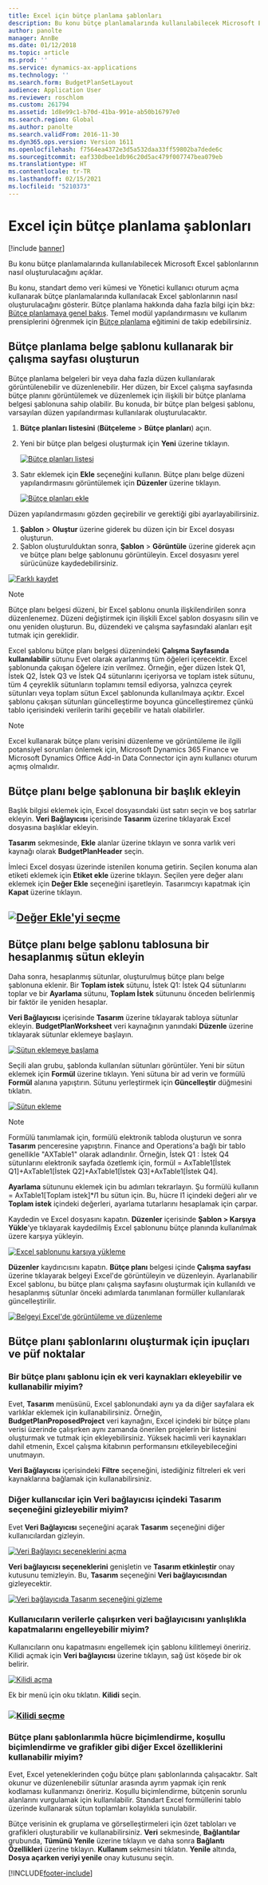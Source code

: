 ```yaml
---
title: Excel için bütçe planlama şablonları
description: Bu konu bütçe planlamalarında kullanılabilecek Microsoft Excel şablonlarının nasıl oluşturulacağını açıklar.
author: panolte
manager: AnnBe
ms.date: 01/12/2018
ms.topic: article
ms.prod: ''
ms.service: dynamics-ax-applications
ms.technology: ''
ms.search.form: BudgetPlanSetLayout
audience: Application User
ms.reviewer: roschlom
ms.custom: 261794
ms.assetid: 1d8e99c1-b70d-41ba-991e-ab50b16797e0
ms.search.region: Global
ms.author: panolte
ms.search.validFrom: 2016-11-30
ms.dyn365.ops.version: Version 1611
ms.openlocfilehash: f7564ea4372e3d5a532daa33ff59802ba7dede6c
ms.sourcegitcommit: eaf330dbee1db96c20d5ac479f007747bea079eb
ms.translationtype: HT
ms.contentlocale: tr-TR
ms.lasthandoff: 02/15/2021
ms.locfileid: "5210373"
---
```

# <a name="budget-planning-templates-for-excel"></a>Excel için bütçe planlama şablonları

[!include [banner](../includes/banner.md)]

Bu konu bütçe planlamalarında kullanılabilecek Microsoft Excel şablonlarının nasıl oluşturulacağını açıklar.

Bu konu, standart demo veri kümesi ve Yönetici kullanıcı oturum açma kullanarak bütçe planlamalarında kullanılacak Excel şablonlarının nasıl oluşturulacağını gösterir. Bütçe planlama hakkında daha fazla bilgi için bkz: [Bütçe planlamaya genel bakış](budget-planning-overview-configuration.md). Temel modül yapılandırmasını ve kullanım prensiplerini öğrenmek için [Bütçe planlama](budget-plan.md) eğitimini de takip edebilirsiniz.

## <a name="generate-a-worksheet-using-budget-plan-document-layout"></a>Bütçe planlama belge şablonu kullanarak bir çalışma sayfası oluşturun

Bütçe planlama belgeleri bir veya daha fazla düzen kullanılarak görüntülenebilir ve düzenlenebilir. Her düzen, bir Excel çalışma sayfasında bütçe planını görüntülemek ve düzenlemek için ilişkili bir bütçe planlama belgesi şablonuna sahip olabilir. Bu konuda, bir bütçe plan belgesi şablonu, varsayılan düzen yapılandırması kullanılarak oluşturulacaktır. 

1. **Bütçe planları listesini** (**Bütçeleme** &gt; **Bütçe planları**) açın. 
2. Yeni bir bütçe plan belgesi oluşturmak için **Yeni** üzerine tıklayın. 

   [![Bütçe planları listesi](./media/bpt11-1024x552.png)](./media/bpt11.png) 

3. Satır eklemek için **Ekle** seçeneğini kullanın. Bütçe planı belge düzeni yapılandırmasını görüntülemek için **Düzenler** üzerine tıklayın. 

   [![Bütçe planları ekle](./media/bpt2-1024x274.png)](./media/bpt2.png) 

Düzen yapılandırmasını gözden geçirebilir ve gerektiği gibi ayarlayabilirsiniz. 
1. **Şablon** &gt; **Oluştur** üzerine giderek bu düzen için bir Excel dosyası oluşturun. 
2. Şablon oluşturulduktan sonra, **Şablon** &gt; **Görüntüle** üzerine giderek açın ve bütçe planı belge şablonunu görüntüleyin. Excel dosyasını yerel sürücünüze kaydedebilirsiniz. 

[![Farklı kaydet](./media/bpt3-1024x545.png)](./media/bpt3.png)

> [!NOTE] 
> Bütçe planı belgesi düzeni, bir Excel şablonu onunla ilişkilendirilen sonra düzenlenemez. Düzeni değiştirmek için ilişkili Excel şablon dosyasını silin ve onu yeniden oluşturun. Bu, düzendeki ve çalışma sayfasındaki alanları eşit tutmak için gereklidir. 

Excel şablonu bütçe planı belgesi düzenindeki **Çalışma Sayfasında kullanılabilir** sütunu Evet olarak ayarlanmış tüm öğeleri içerecektir. Excel şablonunda çakışan öğelere izin verilmez. Örneğin, eğer düzen İstek Q1, İstek Q2, İstek Q3 ve İstek Q4 sütunlarını içeriyorsa ve toplam istek sütunu, tüm 4 çeyreklik sütunların toplamını temsil ediyorsa, yalnızca çeyrek sütunları veya toplam sütun Excel şablonunda kullanılmaya açıktır. Excel şablonu çakışan sütunları güncelleştirme boyunca güncelleştiremez çünkü tablo içerisindeki verilerin tarihi geçebilir ve hatalı olabilirler.

> [!NOTE] 
> Excel kullanarak bütçe planı verisini düzenleme ve görüntüleme ile ilgili potansiyel sorunları önlemek için, Microsoft Dynamics 365 Finance ve Microsoft Dynamics Office Add-in Data Connector için aynı kullanıcı oturum açmış olmalıdır.

## <a name="add-a-header-to-budget-plan-document-template"></a>Bütçe planı belge şablonuna bir başlık ekleyin
Başlık bilgisi eklemek için, Excel dosyasındaki üst satırı seçin ve boş satırlar ekleyin. **Veri Bağlayıcısı** içerisinde **Tasarım** üzerine tıklayarak Excel dosyasına başlıklar ekleyin.

**Tasarım** sekmesinde, **Ekle** alanlar üzerine tıklayın ve sonra varlık veri kaynağı olarak **BudgetPlanHeader** seçin.

İmleci Excel dosyası üzerinde istenilen konuma getirin. Seçilen konuma alan etiketi eklemek için **Etiket ekle** üzerine tıklayın. Seçilen yere değer alanı eklemek için **Değer Ekle** seçeneğini işaretleyin. Tasarımcıyı kapatmak için **Kapat** üzerine tıklayın.

## <a name="select-add-valuemediabpt7png"></a>[![Değer Ekle'yi seçme](./media/bpt7.png)](./media/bpt7.png)

<a name="add-a-calculated-column-to-budget-plan-document-template-table"></a>Bütçe planı belge şablonu tablosuna bir hesaplanmış sütun ekleyin
--------------------------------------------------------------

Daha sonra, hesaplanmış sütunlar, oluşturulmuş bütçe planı belge şablonuna eklenir. Bir **Toplam istek** sütunu, İstek Q1: İstek Q4 sütunlarını toplar ve bir **Ayarlama** sütunu, **Toplam İstek** sütununu önceden belirlenmiş bir faktör ile yeniden hesaplar.

**Veri Bağlayıcısı** içerisinde **Tasarım** üzerine tıklayarak tabloya sütunlar ekleyin. **BudgetPlanWorksheet** veri kaynağının yanındaki **Düzenle** üzerine tıklayarak sütunlar eklemeye başlayın.

[![Sütun eklemeye başlama](./media/bpt8-1024x301.png)](./media/bpt8.png) 

Seçili alan grubu, şablonda kullanılan sütunları görüntüler. Yeni bir sütun eklemek için **Formül** üzerine tıklayın. Yeni sütuna bir ad verin ve formülü **Formül** alanına yapıştırın. Sütunu yerleştirmek için **Güncelleştir** düğmesini tıklatın.

[![Sütun ekleme](./media/bpt12-1024x565.png)](./media/bpt12.png)

> [!NOTE] 
> Formülü tanımlamak için, formülü elektronik tabloda oluşturun ve sonra **Tasarım** penceresine yapıştırın. Finance and Operations'a bağlı bir tablo genellikle "AXTable1" olarak adlandırılır. Örneğin, İstek Q1 : İstek Q4 sütunlarını elektronik sayfada özetlemk için, formül = AxTable1\[İstek Q1\]+AxTable1\[İstek Q2\]+AxTable1\[İstek Q3\]+AxTable1\[İstek Q4\].

**Ayarlama** sütununu eklemek için bu adımları tekrarlayın. Şu formülü kullanın = AxTable1\[Toplam istek\]\*$I$1 bu sütun için. Bu, hücre I1 içindeki değeri alır ve **Toplam istek** içindeki değerleri, ayarlama tutarlarını hesaplamak için çarpar.

Kaydedin ve Excel dosyasını kapatın. **Düzenler** içerisinde **Şablon &gt; Karşıya Yükle**'ye tıklayarak kaydedilmiş Excel şablonunu bütçe planında kullanılmak üzere karşıya yükleyin. 

[![Excel şablonunu karşıya yükleme](./media/bpt10-1024x352.png)](./media/bpt10.png) 

**Düzenler** kaydırıcısını kapatın. **Bütçe planı** belgesi içinde **Çalışma sayfası** üzerine tıklayarak belgeyi Excel'de görüntüleyin ve düzenleyin. Ayarlanabilir Excel şablonu, bu bütçe planı çalışma sayfasını oluşturmak için kullanıldı ve hesaplanmış sütunlar önceki adımlarda tanımlanan formüller kullanılarak güncelleştirilir. 

[![Belgeyi Excel'de görüntüleme ve düzenleme](./media/bpt111-1024x431.png)](./media/bpt111.png)

## <a name="tips--tricks-for-creating-budget-plan-templates"></a>Bütçe planı şablonlarını oluşturmak için ipuçları ve püf noktalar
### <a name="can-i-add-and-use-additional-data-sources-to-a-budget-plan-template"></a>Bir bütçe planı şablonu için ek veri kaynakları ekleyebilir ve kullanabilir miyim?

Evet, **Tasarım** menüsünü, Excel şablonundaki aynı ya da diğer sayfalara ek varlıklar eklemek için kullanabilirsiniz. Örneğin, **BudgetPlanProposedProject** veri kaynağını, Excel içindeki bir bütçe planı verisi üzerinde çalışırken aynı zamanda önerilen projelerin bir listesini oluşturmak ve tutmak için ekleyebilirsiniz. Yüksek hacimli veri kaynakları dahil etmenin, Excel çalışma kitabının performansını etkileyebileceğini unutmayın. 

**Veri Bağlayıcısı** içerisindeki **Filtre** seçeneğini, istediğiniz filtreleri ek veri kaynaklarına bağlamak için kullanabilirsiniz.

### <a name="can-i-hide-the-design-option-in-the-data-connector-for-other-users"></a>Diğer kullanıcılar için Veri bağlayıcısı içindeki Tasarım seçeneğini gizleyebilir miyim?

Evet **Veri Bağlayıcısı** seçeneğini açarak **Tasarım** seçeneğini diğer kullanıcılardan gizleyin.

[![Veri Bağlayıcı seçeneklerini açma](./media/bpt13-1024x565.png)](./media/bpt13.png)

**Veri bağlayıcısı seçeneklerini** genişletin ve **Tasarım etkinleştir** onay kutusunu temizleyin. Bu, **Tasarım** seçeneğini **Veri bağlayıcısından** gizleyecektir.

[![Veri bağlayıcıda Tasarım seçeneğini gizleme](./media/bpt14-1024x592.png)](./media/bpt14.png)

### <a name="can-i-prevent-users-from-accidently-closing-the-data-connector-while-working-with-data"></a>Kullanıcıların verilerle çalışırken veri bağlayıcısını yanlışlıkla kapatmalarını engelleyebilir miyim?

Kullanıcıların onu kapatmasını engellemek için şablonu kilitlemeyi öneririz. Kilidi açmak için **Veri bağlayıcısı** üzerine tıklayın, sağ üst köşede bir ok belirir. 

[![Kilidi açma](./media/bpt15-1024x285.png)](./media/bpt15.png) 

Ek bir menü için oku tıklatın. **Kilidi** seçin.

### <a name="select-lockmediabpt16png"></a>[![Kilidi seçme](./media/bpt16-1024x614.png)](./media/bpt16.png)

### <a name="can-i-use-other-excel-features-like-cell-formatting-colors-conditional-formatting-and-charts-with-my-budget-plan-templates"></a>Bütçe planı şablonlarımla hücre biçimlendirme, koşullu biçimlendirme ve grafikler gibi diğer Excel özelliklerini kullanabilir miyim?

Evet, Excel yeteneklerinden çoğu bütçe planı şablonlarında çalışacaktır. Salt okunur ve düzenlenebilir sütunlar arasında ayrım yapmak için renk kodlaması kullanmanızı öneririz. Koşullu biçimlendirme, bütçenin sorunlu alanlarını vurgulamak için kullanılabilir. Standart Excel formüllerini tablo üzerinde kullanarak sütun toplamları kolaylıkla sunulabilir.

Bütçe verisinin ek gruplama ve görselleştirmeleri için özet tabloları ve grafikleri oluşturabilir ve kullanabilirsiniz. **Veri** sekmesinde, **Bağlantılar** grubunda, **Tümünü Yenile** üzerine tıklayın ve daha sonra **Bağlantı Özellikleri** üzerine tıklayın. **Kullanım** sekmesini tıklatın. **Yenile** altında, **Dosya açarken veriyi yenile** onay kutusunu seçin. 





[!INCLUDE[footer-include](../../includes/footer-banner.md)]